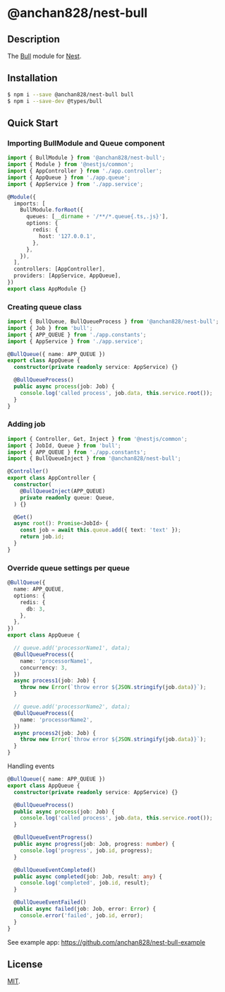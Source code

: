 # @anchan828/nest-bull

## Description

The [Bull](https://github.com/OptimalBits/bull) module for [Nest](https://github.com/nestjs/nest).

## Installation

```bash
$ npm i --save @anchan828/nest-bull bull
$ npm i --save-dev @types/bull
```

## Quick Start

### Importing BullModule and Queue component

```ts
import { BullModule } from '@anchan828/nest-bull';
import { Module } from '@nestjs/common';
import { AppController } from './app.controller';
import { AppQueue } from './app.queue';
import { AppService } from './app.service';

@Module({
  imports: [
    BullModule.forRoot({
      queues: [__dirname + '/**/*.queue{.ts,.js}'],
      options: {
        redis: {
          host: '127.0.0.1',
        },
      },
    }),
  ],
  controllers: [AppController],
  providers: [AppService, AppQueue],
})
export class AppModule {}
```


### Creating queue class

```ts
import { BullQueue, BullQueueProcess } from '@anchan828/nest-bull';
import { Job } from 'bull';
import { APP_QUEUE } from './app.constants';
import { AppService } from './app.service';

@BullQueue({ name: APP_QUEUE })
export class AppQueue {
  constructor(private readonly service: AppService) {}

  @BullQueueProcess()
  public async process(job: Job) {
    console.log('called process', job.data, this.service.root());
  }
}
```

### Adding job

```ts
import { Controller, Get, Inject } from '@nestjs/common';
import { JobId, Queue } from 'bull';
import { APP_QUEUE } from './app.constants';
import { BullQueueInject } from '@anchan828/nest-bull';

@Controller()
export class AppController {
  constructor(
    @BullQueueInject(APP_QUEUE)
    private readonly queue: Queue,
  ) {}

  @Get()
  async root(): Promise<JobId> {
    const job = await this.queue.add({ text: 'text' });
    return job.id;
  }
}
```

### Override queue settings per queue

```ts
@BullQueue({
  name: APP_QUEUE,
  options: {
    redis: {
      db: 3,
    },
  },
})
export class AppQueue {

  // queue.add('processorName1', data);
  @BullQueueProcess({
    name: 'processorName1',
    concurrency: 3,
  })
  async process1(job: Job) {
    throw new Error(`throw error ${JSON.stringify(job.data)}`);
  }

  // queue.add('processorName2', data);
  @BullQueueProcess({
    name: 'processorName2',
  })
  async process2(job: Job) {
    throw new Error(`throw error ${JSON.stringify(job.data)}`);
  }
}
```

Handling events

```ts
@BullQueue({ name: APP_QUEUE })
export class AppQueue {
  constructor(private readonly service: AppService) {}

  @BullQueueProcess()
  public async process(job: Job) {
    console.log('called process', job.data, this.service.root());
  }

  @BullQueueEventProgress()
  public async progress(job: Job, progress: number) {
    console.log('progress', job.id, progress);
  }

  @BullQueueEventCompleted()
  public async completed(job: Job, result: any) {
    console.log('completed', job.id, result);
  }

  @BullQueueEventFailed()
  public async failed(job: Job, error: Error) {
    console.error('failed', job.id, error);
  }
}
```

See example app: https://github.com/anchan828/nest-bull-example


## License

[MIT](LICENSE).